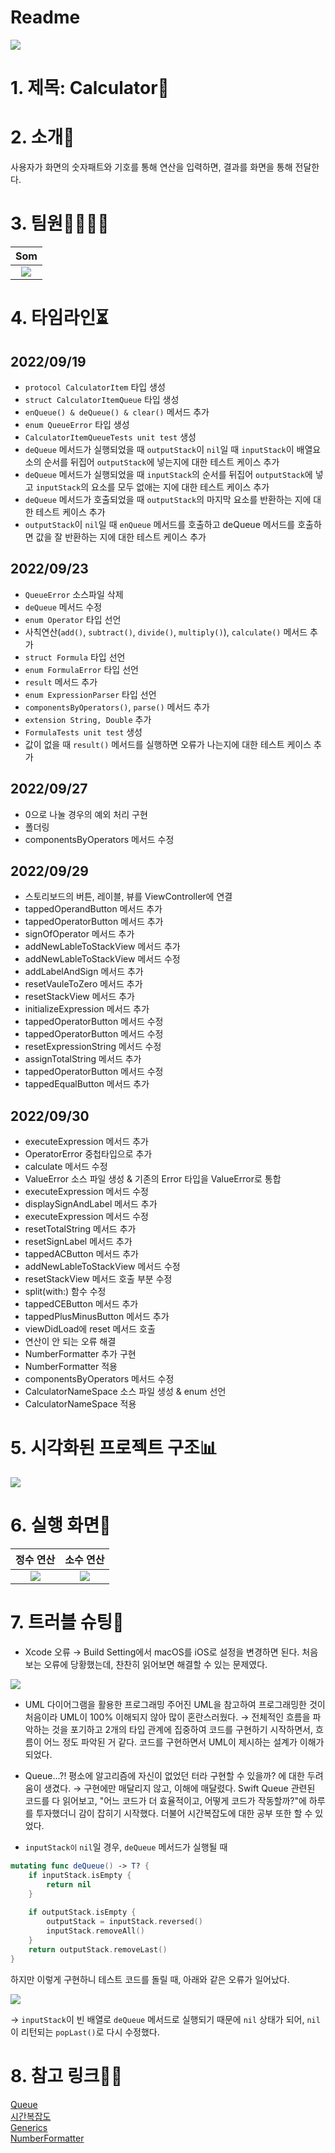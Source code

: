 # Readme
![](https://i.imgur.com/kJQrysx.png)

# **1. 제목: Calculator🧮**

# **2. 소개💬**
사용자가 화면의 숫자패트와 기호를 통해 연산을 입력하면, 결과를 화면을 통해 전달한다.

# **3. 팀원👩‍💻👩‍💻**
|Som|
|:-----:|
|![](https://i.imgur.com/1AzO7gz.png)|

# **4. 타임라인⏳**
## 2022/09/19
- `protocol CalculatorItem` 타입 생성 
- `struct CalculatorItemQueue` 타입 생성
- `enQueue() & deQueue() & clear()` 메서드 추가
- `enum QueueError` 타입 생성
- `CalculatorItemQueueTests unit test` 생성
- `deQueue` 메서드가 실행되었을 때 `outputStack`이 `nil`일 때 `inputStack`이 배열요소의 순서를 뒤집어 `outputStack`에 넣는지에 대한 테스트 케이스 추가
- `deQueue` 메서드가 실행되었을 때 `inputStack`의 순서를 뒤집어 `outputStack`에 넣고 `inputStack`의 요소를 모두 없애는 지에 대한 테스트 케이스 추가
- `deQueue` 메서드가 호출되었을 때 `outputStack`의 마지막 요소를 반환하는 지에 대한 테스트 케이스 추가
- `outputStack`이 `nil`일 때 `enQueue` 메서드를 호출하고 deQueue 메서드를 호출하면 값을 잘 반환하는 지에 대한 테스트 케이스 추가

## 2022/09/23
- `QueueError` 소스파일 삭제
- `deQueue` 메서드 수정
- `enum Operator` 타입 선언
- 사칙연산(`add()`, `subtract()`, `divide()`, `multiply()`), `calculate()` 메서드 추가 
- `struct Formula` 타입 선언
- `enum FormulaError` 타입 선언
- `result` 메서드 추가
- `enum ExpressionParser` 타입 선언
- `componentsByOperators()`, `parse()` 메서드 추가
- `extension String, Double` 추가
- `FormulaTests unit test` 생성
- 값이 없을 때 `result()` 메서드를 실행하면 오류가 나는지에 대한 테스트 케이스 추가

## 2022/09/27
- 0으로 나눌 경우의 예외 처리 구현
- 폴더링
- componentsByOperators 메서드 수정

## 2022/09/29
- 스토리보드의 버튼, 레이블, 뷰를 ViewController에 연결
- tappedOperandButton 메서드 추가
- tappedOperatorButton 메서드 추가
- signOfOperator 메서드 추가
- addNewLableToStackView 메서드 추가
- addNewLableToStackView 메서드 수정
- addLabelAndSign 메서드 추가
- resetVauleToZero 메서드 추가
- resetStackView 메서드 추가
- initializeExpression 메서드 추가
- tappedOperatorButton 메서드 수정
- tappedOperatorButton 메서드 수정
- resetExpressionString 메서드 수정
- assignTotalString 메서드 추가
- tappedOperatorButton 메서드 수정
- tappedEqualButton 메서드 추가

## 2022/09/30
- executeExpression 메서드 추가
- OperatorError 중첩타입으로 추가
- calculate 메서드 수정
- ValueError 소스 파일 생성 & 기존의 Error 타입을 ValueError로 통합
- executeExpression 메서드 수정
- displaySignAndLabel 메서드 추가
- executeExpression 메서드 수정
- resetTotalString 메서드 추가
- resetSignLabel 메서드 추가
- tappedACButton 메서드 추가
- addNewLableToStackView 메서드 수정
- resetStackView 메서드 호출 부분 수정
- split(with:) 함수 수정
- tappedCEButton 메서드 추가
- tappedPlusMinusButton 메서드 추가
- viewDidLoad에 reset 메서드 호출
- 연산이 안 되는 오류 해결
- NumberFormatter 추가 구현
- NumberFormatter 적용
- componentsByOperators 메서드 수정
- CalculatorNameSpace 소스 파일 생성 & enum 선언
- CalculatorNameSpace 적용


# **5. 시각화된 프로젝트 구조📊**
![](https://i.imgur.com/r5FgreR.jpg)



# **6. 실행 화면📱**
|정수 연산|소수 연산|
|:-----:|:-----:|
|![](https://i.imgur.com/nzafuWq.gif)|![](https://i.imgur.com/LUmWxqt.gif)|




# **7. 트러블 슈팅🧐**
- Xcode 오류
→ Build Setting에서 macOS를 iOS로 설정을 변경하면 된다. 처음 보는 오류에 당황했는데, 찬찬히 읽어보면 해결할 수 있는 문제였다.

![](https://i.imgur.com/Nyugzqe.png)

- UML 다이어그램을 활용한 프로그래밍
주어진 UML을 참고하여 프로그래밍한 것이 처음이라 UML이 100% 이해되지 않아 많이 혼란스러웠다. 
→ 전체적인 흐름을 파악하는 것을 포기하고 2개의 타입 관계에 집중하여 코드를 구현하기 시작하면서, 흐름이 어느 정도 파악된 거 같다. 코드를 구현하면서 UML이 제시하는 설계가 이해가 되었다. 

- Queue...?!
평소에 알고리즘에 자신이 없었던 터라 구현할 수 있을까? 에 대한 두려움이 생겼다.
→ 구현에만 매달리지 않고, 이해에 매달렸다. Swift Queue 관련된 코드를 다 읽어보고, "어느 코드가 더 효율적이고, 어떻게 코드가 작동할까?"에 하루를 투자했더니 감이 잡히기 시작했다. 더불어 시간복잡도에 대한 공부 또한 할 수 있었다.

- `inputStack이` `nil`일 경우, `deQueue` 메서드가 실행될 때
```swift
mutating func deQueue() -> T? {
    if inputStack.isEmpty {
        return nil
    }
        
    if outputStack.isEmpty {
        outputStack = inputStack.reversed()
        inputStack.removeAll()
    }
    return outputStack.removeLast()
}
```
하지만 이렇게 구현하니 테스트 코드를 돌릴 때, 아래와 같은 오류가 일어났다.

![](https://i.imgur.com/2nvZDqc.png)

→ `inputStack`이 빈 배열로 `deQueue` 메서드로 실행되기 때문에 `nil` 상태가 되어, `nil`이 리턴되는 `popLast()`로 다시 수정했다.





# **8. 참고 링크🙇‍♀️**
[Queue](https://github.com/raywenderlich/swift-algorithm-club/tree/master/Queue) <br>
[시간복잡도](https://hanamon.kr/%EC%95%8C%EA%B3%A0%EB%A6%AC%EC%A6%98-time-complexity-%EC%8B%9C%EA%B0%84-%EB%B3%B5%EC%9E%A1%EB%8F%84/) <br>
[Generics](https://docs.swift.org/swift-book/LanguageGuide/Generics.html) <br>
[NumberFormatter](https://developer.apple.com/documentation/foundation/numberformatter) 
